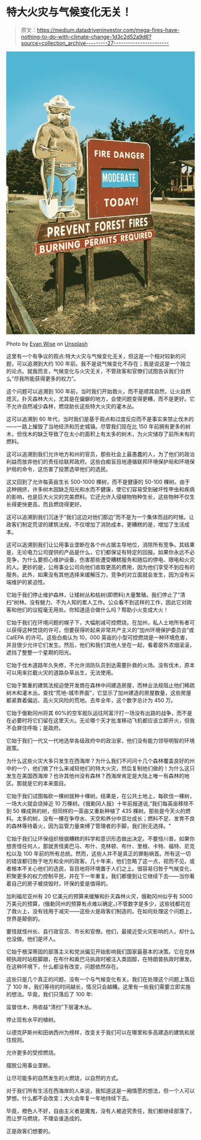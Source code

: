 # 特大火灾与气候变化无关！

> 原文：<https://medium.datadriveninvestor.com/mega-fires-have-nothing-to-do-with-climate-change-1d3c2d52a9d6?source=collection_archive---------27----------------------->

![](img/84125bbcfecae8e98d1118104e94eb96.png)

Photo by [Evan Wise](https://unsplash.com/@evanthewise?utm_source=unsplash&utm_medium=referral&utm_content=creditCopyText) on [Unsplash](https://unsplash.com/s/photos/forest-fires?utm_source=unsplash&utm_medium=referral&utm_content=creditCopyText)

这里有一个有争议的观点:特大火灾与气候变化无关，但这是一个相对较新的问题，可以追溯到大约 100 年前。我不是说气候变化不存在；我是说这是一个独立的论点。就我而言，气候变化与火灾无关，不管政客和官僚们试图告诉我们什么“尽我所能获得更多的权力”。

这个问题可以追溯到 100 年前，当时我们开始救火，而不是顺其自然，让火自然熄灭。扑灭森林大火，尤其是在偏僻的地方，会使问题变得更糟，而不是更好。它不允许自然减少森林，燃烧助长这些特大火灾的灌木丛。

这可以追溯到 60 年代，当时我们是基于观点和过度反应而不是事实来禁止伐木的——一路上摧毁了当地经济和历史城镇。尽管我们现在比 150 年前拥有更多的树木，但伐木的缺乏导致了在太小的面积上有太多的树木，为火灾储存了前所未有的燃料。

这可以追溯到我们允许地方和州的官员，那些社会上最愚蠢的人，为了他们的政治利益而放弃他们的责任给联邦政府。这些白痴盲目地遵循联邦环境保护局和环境保护局的命令，这伤害了投票选举他们的选民。

这又回到了允许每英亩生长 500-1000 棵树，而不是健康的 50-100 棵树。由于这种拥挤，许多树木因缺乏阳光和水而不健康，使它们容易受到破坏性甲虫和疾病的影响，也是巨大火灾的完美燃料。它还允许入侵植物物种生长，这些物种不仅生长得更快更高，而且燃烧得更好。

这可以追溯到我们沉迷于“我们这边对他们那边”而不是为一个集体而战的时候。让政客们制定荒谬的建筑法规，不仅增加了消防成本，更糟糕的是，增加了生活成本。

这可以追溯到我们让公用事业垄断在各个州占据主导地位，消除所有竞争。其结果是，无论电力公司提供的产品是什么，它们都保证有特定的回报。如果你永远不必竞争，为什么要担心维护设备，伤害那些遭受糟糕服务和随后的停电、限电和火灾的人。更妙的是，公用事业公司向他们收取更高的费用，因为他们享受不到应有的服务。此外，如果没有其他选择来缓解压力，竞争的对立面就会发生，因为没有尖端维护的紧迫性。

它始于我们停止维护森林，让矮树丛和枯树(即燃料)大量繁殖。我们停止了“清扫”树林。没有魅力、不为人知的累人工作。公众看不到这样的工作，因此它对政客和他们的议程毫无用处。你知道适合做什么吗？帮助小火变成大火！

它始于我们在环境问题的幌子下，大幅削减可控燃烧。在加州，私人土地所有者可以获得这种焚烧的许可，但要获得听起来非常共产主义的“加州环境保护委员会”或 CalEPA 的许可。这些白痴认为 10，000 英亩的小型可控燃烧是一种环境危害，并且很少允许它们发生。然后，他们和我们其他人坐在一起，看着窗外浓烟滚滚，遮挡了整整一个星期的阳光。

它始于伐木道路年久失修，不允许消防队员到达需要扑救的火场。没有伐木，原本可以用来拦截火灾的道路杂草丛生，无法使用。

它始于繁重的建筑法规迫使开发商在森林中间建造房屋，而林业法规阻止他们稀疏树木和灌木丛。查找“荒地-城市界面”，它显示了加州建造的房屋数量，这些房屋都紧靠着偏远、高火灾风险的荒地。去年全年，这个数字总计为 450 万。

它始于俄勒冈州将其 60%的空军舰队运往阿富汗打一场没有出路的战争，而不是在必要时将它们留在这里灭火。无论哪个天才批准移动飞机都应该立即开火，但我不会屏住呼吸；是政府。

它始于我们一代又一代地选举各级政府中的政治家，他们没有能力领导明智的环境政策。

为什么这些火灾大多只发生在西海岸？为什么我们不问问十几个森林覆盖良好的州中的一个，他们做了什么来减轻他们的特大火灾，然后复制他们做的！为什么这只发生在美国西海岸？也许其他州没有森林？西海岸肯定是大陆上唯一有森林的地区。那就是它的本来面目。

它始于我们试图每砍一棵树就种十棵树。结果是，在公共土地上，每砍伐一棵树，一场大火就会烧掉近 10 万棵树。《俄勒冈人报》十年前报道说,“我们每英亩移除不到 50 棵成熟的树，但同样的一英亩又重新种植了 435 棵树。那些是今天火的燃料。太多的树，没有一棵在争夺水、天空和养分中茁壮成长；燃料不足、发育不良的森林等待着火，因为监管力量束缚了管理者的手脚，我们别无选择。"

它始于我们让环保组织根据糟糕的科学和意识形态做出决定。不要怪川普。如果你想责怪任何人，那就责怪奥巴马、布什、克林顿、布什、里根、卡特、福特、尼克松以及 100 年前的所有总统。然而，这些人并不是真正的罪魁祸首。所有这一切的错误都归咎于地方和全州的政客。几十年来，他们忽略了这一点，视而不见，或者根本不关心他们的选民，盲目地将环境置于人们之上。很容易归咎于气候变化，积聚更多的权力控制平民，并在下一年重复。我们都傻到让它继续下去——当你看着自己的房子被烧毁时，环保的爱是值得的。

加利福尼亚州有 20 亿美元的预算来缓解和扑灭森林火灾，俄勒冈州似乎有 5000 万美元的预算，(俄勒冈州的预算有点难以确定。)不管数字是多少，这些钱都花在了救火上，没有钱用于减灾——这些火是政客们制造的。在如何处理这个问题上，世界是颠倒的。

要怪就怪州长、县行政官员、市长和官僚。他们，最接近受火灾影响的人，却什么也没做。他们是坏人。

它始于根深蒂固的部落主义和党派偏见开始影响我们国家最基本的决策。它在克林顿执政时站稳脚跟，在布什和奥巴马执政时被注入类固醇，在特朗普执政时爆发。在这种环境下，什么都没有改变，问题依然存在。

这些只是几个真正的问题，没有一个与气候变化有关。我们在处理这个问题上落后了 100 年，我们等待的时间越长，情况只会越糟。这里有一些我们需要立即实施的想法。毕竟，我们只落后了 100 年:

监督伐木，用收益“清扫”下层灌木丛。

停止现有水平的植树。

以德克萨斯州和田纳西州为榜样，改变关于我们可以在哪里和多高建造的建筑和居住规则。

允许更多的受控燃烧。

摆脱公用事业垄断。

让尽可能多的自然发生的火燃烧，以自然的方式。

对于我们所有生活在西海岸的人来说，我知道这是一厢情愿的想法，但一个人可以梦想。什么都不会改变；大火会年复一年地持续下去。

毕竟，橙色人不好，自由主义者是魔鬼，没有人被追究责任，我们都继续部落了，而让罗马燃烧，不理会谁造成的。

正是政客们想要的。